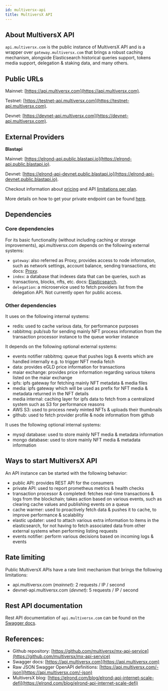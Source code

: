 ```yaml
---
id: multiversx-api
title: MultiversX API
---
```


## About MultiversX API

`api.multiversx.com` is the public instance of MultiversX API and is a wrapper over `gateway.multiversx.com` that brings a robust caching mechanism, alongside Elasticsearch 
historical queries support, tokens media support, delegation & staking data, and many others. 

## Public URLs

Mainnet: [https://api.multiversx.com](https://api.multiversx.com).

Testnet: [https://testnet-api.multiversx.com](https://testnet-api.multiversx.com).

Devnet: [https://devnet-api.multiversx.com](https://devnet-api.multiversx.com).

## External Providers

**Blastapi**

Mainnet: [https://elrond-api.public.blastapi.io](https://elrond-api.public.blastapi.io).

Devnet: [https://elrond-api-devnet.public.blastapi.io](https://elrond-api-devnet.public.blastapi.io).

Checkout information about [pricing](https://blastapi.io/pricing) and API [limitations per plan](https://docs.blastapi.io/blast-documentation/apis-documentation/elrond).

More details on how to get your private endpoint can be found [here](https://docs.blastapi.io/blast-documentation/tutorials-and-guides/using-blast-to-get-a-blockchain-endpoint-1).


## Dependencies

### Core dependencies 
For its basic functionality (without including caching or storage improvements), api.multiversx.com depends on the following external systems:

- `gateway`: also referred as Proxy, provides access to node information, such as network settings, account balance, sending transactions, etc
        docs: [Proxy](/sdk-and-tools/proxy).
- `index`: a database that indexes data that can be queries, such as transactions, blocks, nfts, etc.
        docs: [Elasticsearch](/sdk-and-tools/elastic-search).
- `delegation`: a microservice used to fetch providers list from the delegation API. Not currently open for public access.

### Other dependencies
It uses on the following internal systems:

- redis: used to cache various data, for performance purposes
- rabbitmq: pub/sub for sending mainly NFT process information from the transaction processor instance to the queue worker instance

It depends on the following optional external systems:

- events notifier rabbitmq: queue that pushes logs & events which are handled internally e.g. to trigger NFT media fetch
- data: provides eGLD price information for transactions
- maiar exchange: provides price information regarding various tokens listed on the maiar exchange
- ipfs: ipfs gateway for fetching mainly NFT metadata & media files
- media: ipfs gateway which will be used as prefix for NFT media & metadata returned in the NFT details
- media internal: caching layer for ipfs data to fetch from a centralized system such as S3 for performance reasons
- AWS S3: used to process newly minted NFTs & uploads their thumbnails
- github: used to fetch provider profile & node information from github

It uses the following optional internal systems:

- mysql database: used to store mainly NFT media & metadata information
- mongo database: used to store mainly NFT media & metadata information

## Ways to start MultiversX API

An API instance can be started with the following behavior:

- public API: provides REST API for the consumers
- private API: used to report prometheus metrics & health checks
- transaction processor & completed: fetches real-time transactions & logs from the blockchain; takes action based on various events, such as clearing cache values and publishing events on a queue
- cache warmer: used to proactively fetch data & pushes it to cache, to improve performance & scalability
- elastic updater: used to attach various extra information to items in the elasticsearch, for not having to fetch associated data from other external systems when performing listing requests
- events notifier: perform various decisions based on incoming logs & events

## Rate limiting

Public MultiversX APIs have a rate limit mechanism that brings the following limitations:

- api.multiversx.com (*mainnet*): 2 requests / IP / second
- devnet-api.multiversx.com (*devnet*): 5 requests / IP / second

## Rest API documentation

Rest API documentation of `api.multiversx.com` can be found on the [Swagger docs](https://api.multiversx.com).

## References:

- Github repository: [https://github.com/multiversx/mx-api-service](https://github.com/multiversx/mx-api-service)
- Swagger docs: [https://api.multiversx.com](https://api.multiversx.com)
- Raw JSON Swagger OpenAPI definitions: [https://api.multiversx.com/-json](https://api.multiversx.com/-json)
- MultiversX blog: [https://elrond.com/blog/elrond-api-internet-scale-defi](https://elrond.com/blog/elrond-api-internet-scale-defi)
